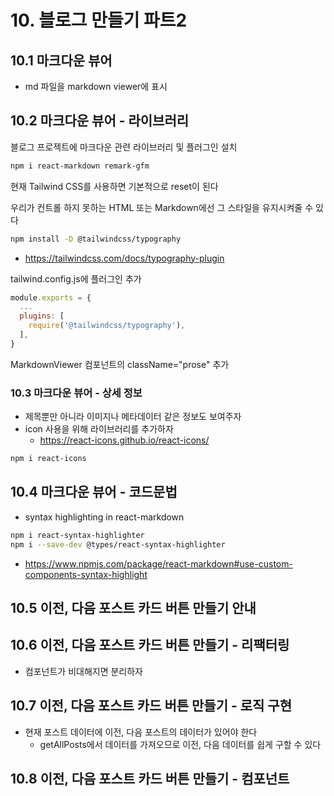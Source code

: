# 10. 블로그 만들기 파트2

## 10.1 마크다운 뷰어

- md 파일을 markdown viewer에 표시

## 10.2 마크다운 뷰어 - 라이브러리

블로그 프로젝트에 마크다운 관련 라이브러리 및 플러그인 설치

```bash
npm i react-markdown remark-gfm
```

현재 Tailwind CSS를 사용하면 기본적으로 reset이 된다

우리가 컨트롤 하지 못하는 HTML 또는 Markdown에선 그 스타일을 유지시켜줄 수 있다

```bash
npm install -D @tailwindcss/typography
```

- https://tailwindcss.com/docs/typography-plugin

tailwind.config.js에 플러그인 추가

```js
module.exports = {
  ...
  plugins: [
    require('@tailwindcss/typography'),
  ],
}
```

MarkdownViewer 컴포넌트의 className="prose" 추가

### 10.3 마크다운 뷰어 - 상세 정보

- 제목뿐만 아니라 이미지나 메타데이터 같은 정보도 보여주자
- icon 사용을 위해 라이브러리를 추가하자
  - https://react-icons.github.io/react-icons/

```bash
npm i react-icons
```

## 10.4 마크다운 뷰어 - 코드문법

- syntax highlighting in react-markdown

```bash
npm i react-syntax-highlighter
npm i --save-dev @types/react-syntax-highlighter
```

- https://www.npmjs.com/package/react-markdown#use-custom-components-syntax-highlight

## 10.5 이전, 다음 포스트 카드 버튼 만들기 안내

## 10.6 이전, 다음 포스트 카드 버튼 만들기 - 리팩터링

- 컴포넌트가 비대해지면 분리하자

## 10.7 이전, 다음 포스트 카드 버튼 만들기 - 로직 구현

- 현재 포스트 데이터에 이전, 다음 포스트의 데이터가 있어야 한다
  - getAllPosts에서 데이터를 가져오므로 이전, 다음 데이터를 쉽게 구할 수 있다

## 10.8 이전, 다음 포스트 카드 버튼 만들기 - 컴포넌트
